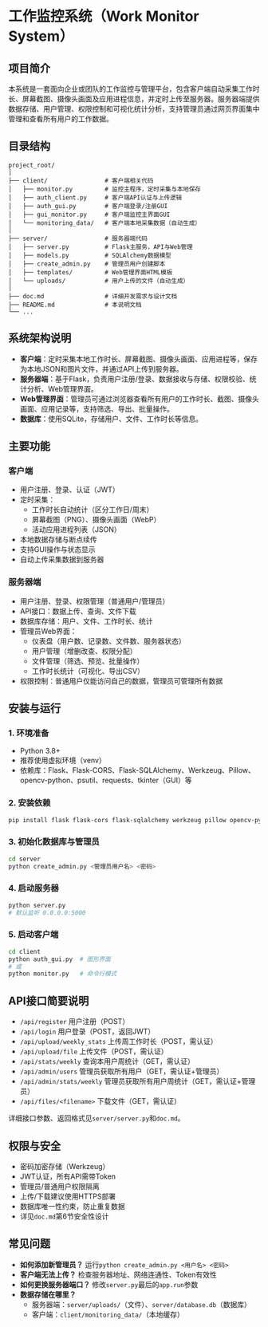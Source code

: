 # 工作监控系统（Work Monitor System）

## 项目简介
本系统是一套面向企业或团队的工作监控与管理平台，包含客户端自动采集工作时长、屏幕截图、摄像头画面及应用进程信息，并定时上传至服务器。服务器端提供数据存储、用户管理、权限控制和可视化统计分析，支持管理员通过网页界面集中管理和查看所有用户的工作数据。

## 目录结构
```
project_root/
│
├── client/                # 客户端相关代码
│   ├── monitor.py         # 监控主程序，定时采集与本地保存
│   ├── auth_client.py     # 客户端API认证与上传逻辑
│   ├── auth_gui.py        # 客户端登录/注册GUI
│   ├── gui_monitor.py     # 客户端监控主界面GUI
│   └── monitoring_data/   # 客户端本地采集数据（自动生成）
│
├── server/                # 服务器端代码
│   ├── server.py          # Flask主服务，API与Web管理
│   ├── models.py          # SQLAlchemy数据模型
│   ├── create_admin.py    # 管理员用户创建脚本
│   ├── templates/         # Web管理界面HTML模板
│   └── uploads/           # 用户上传的文件（自动生成）
│
├── doc.md                 # 详细开发需求与设计文档
├── README.md              # 本说明文档
└── ...
```

## 系统架构说明
- **客户端**：定时采集本地工作时长、屏幕截图、摄像头画面、应用进程等，保存为本地JSON和图片文件，并通过API上传到服务器。
- **服务器端**：基于Flask，负责用户注册/登录、数据接收与存储、权限校验、统计分析、Web管理界面。
- **Web管理界面**：管理员可通过浏览器查看所有用户的工作时长、截图、摄像头画面、应用记录等，支持筛选、导出、批量操作。
- **数据库**：使用SQLite，存储用户、文件、工作时长等信息。

## 主要功能
### 客户端
- 用户注册、登录、认证（JWT）
- 定时采集：
  - 工作时长自动统计（区分工作日/周末）
  - 屏幕截图（PNG）、摄像头画面（WebP）
  - 活动应用进程列表（JSON）
- 本地数据存储与断点续传
- 支持GUI操作与状态显示
- 自动上传采集数据到服务器

### 服务器端
- 用户注册、登录、权限管理（普通用户/管理员）
- API接口：数据上传、查询、文件下载
- 数据库存储：用户、文件、工作时长、统计
- 管理员Web界面：
  - 仪表盘（用户数、记录数、文件数、服务器状态）
  - 用户管理（增删改查、权限分配）
  - 文件管理（筛选、预览、批量操作）
  - 工作时长统计（可视化、导出CSV）
- 权限控制：普通用户仅能访问自己的数据，管理员可管理所有数据

## 安装与运行
### 1. 环境准备
- Python 3.8+
- 推荐使用虚拟环境（venv）
- 依赖库：Flask、Flask-CORS、Flask-SQLAlchemy、Werkzeug、Pillow、opencv-python、psutil、requests、tkinter（GUI）等

### 2. 安装依赖
```bash
pip install flask flask-cors flask-sqlalchemy werkzeug pillow opencv-python psutil requests
```

### 3. 初始化数据库与管理员
```bash
cd server
python create_admin.py <管理员用户名> <密码>
```

### 4. 启动服务器
```bash
python server.py
# 默认监听 0.0.0.0:5000
```

### 5. 启动客户端
```bash
cd client
python auth_gui.py  # 图形界面
# 或
python monitor.py   # 命令行模式
```

## API接口简要说明
- `/api/register`  用户注册（POST）
- `/api/login`     用户登录（POST，返回JWT）
- `/api/upload/weekly_stats`  上传周工作时长（POST，需认证）
- `/api/upload/file`          上传文件（POST，需认证）
- `/api/stats/weekly`         查询本用户周统计（GET，需认证）
- `/api/admin/users`          管理员获取所有用户（GET，需认证+管理员）
- `/api/admin/stats/weekly`   管理员获取所有用户周统计（GET，需认证+管理员）
- `/api/files/<filename>`     下载文件（GET，需认证）

详细接口参数、返回格式见`server/server.py`和`doc.md`。

## 权限与安全
- 密码加密存储（Werkzeug）
- JWT认证，所有API需带Token
- 管理员/普通用户权限隔离
- 上传/下载建议使用HTTPS部署
- 数据库唯一性约束，防止重复数据
- 详见`doc.md`第6节安全性设计

## 常见问题
- **如何添加新管理员？**
  运行`python create_admin.py <用户名> <密码>`
- **客户端无法上传？**
  检查服务器地址、网络连通性、Token有效性
- **如何更换服务器端口？**
  修改`server.py`最后的`app.run`参数
- **数据存储在哪里？**
  - 服务器端：`server/uploads/`（文件）、`server/database.db`（数据库）
  - 客户端：`client/monitoring_data/`（本地缓存）

